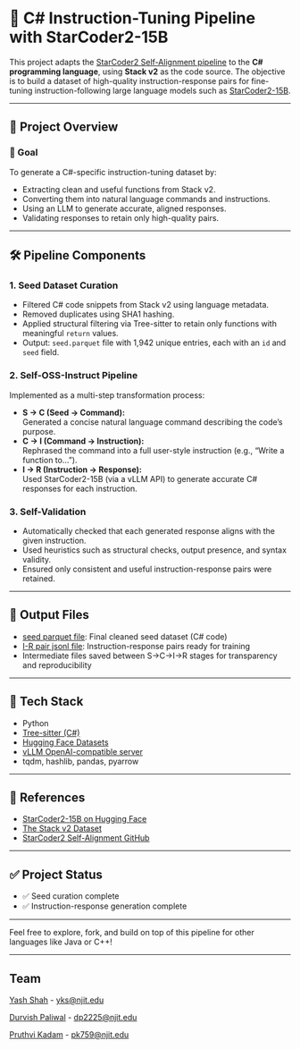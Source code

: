 # 🚀 C# Instruction-Tuning Pipeline with StarCoder2-15B

This project adapts the [StarCoder2 Self-Alignment pipeline](https://github.com/bigcode-project/starcoder2-self-align) to the **C# programming language**, using **Stack v2** as the code source. The objective is to build a dataset of high-quality instruction-response pairs for fine-tuning instruction-following large language models such as [StarCoder2-15B](https://huggingface.co/bigcode/starcoder2-15b).

---

## 📌 Project Overview

### 🎯 Goal

To generate a C#-specific instruction-tuning dataset by:
- Extracting clean and useful functions from Stack v2.
- Converting them into natural language commands and instructions.
- Using an LLM to generate accurate, aligned responses.
- Validating responses to retain only high-quality pairs.

---

## 🛠️ Pipeline Components

### 1. Seed Dataset Curation

- Filtered C# code snippets from Stack v2 using language metadata.
- Removed duplicates using SHA1 hashing.
- Applied structural filtering via Tree-sitter to retain only functions with meaningful `return` values.
- Output: `seed.parquet` file with 1,942 unique entries, each with an `id` and `seed` field.

### 2. Self-OSS-Instruct Pipeline

Implemented as a multi-step transformation process:
- **S → C (Seed → Command):**  
  Generated a concise natural language command describing the code’s purpose.
- **C → I (Command → Instruction):**  
  Rephrased the command into a full user-style instruction (e.g., “Write a function to…”).
- **I → R (Instruction → Response):**  
  Used StarCoder2-15B (via a vLLM API) to generate accurate C# responses for each instruction.

### 3. Self-Validation

- Automatically checked that each generated response aligns with the given instruction.
- Used heuristics such as structural checks, output presence, and syntax validity.
- Ensured only consistent and useful instruction-response pairs were retained.

---

## 📂 Output Files

- [seed parquet file](https://github.com/yash-kamlesh-shah/SP25-DS677004-Final-Project/blob/main/seed2_output_cleaned%20(2).parquet): Final cleaned seed dataset (C# code)
- [I-R pair jsonl file](https://github.com/yash-kamlesh-shah/SP25-DS677004-Final-Project/blob/main/data-concept_gen-i_r-f14f6-0-20250515_052621%20(2).jsonl): Instruction-response pairs ready for training
- Intermediate files saved between S→C→I→R stages for transparency and reproducibility

---

## 🧰 Tech Stack

- Python
- [Tree-sitter (C#)](https://tree-sitter.github.io/tree-sitter/)
- [Hugging Face Datasets](https://huggingface.co/docs/datasets)
- [vLLM OpenAI-compatible server](https://docs.vllm.ai/en/latest/serving/openai_compatible_server.html)
- tqdm, hashlib, pandas, pyarrow

---

## 🔗 References

- [StarCoder2-15B on Hugging Face](https://huggingface.co/bigcode/starcoder2-15b)
- [The Stack v2 Dataset](https://huggingface.co/datasets/bigcode/the-stack-v2)
- [StarCoder2 Self-Alignment GitHub](https://github.com/bigcode-project/starcoder2-self-align)

---

## ✅ Project Status

- ✅ Seed curation complete
- ✅ Instruction-response generation complete

---

Feel free to explore, fork, and build on top of this pipeline for other languages like Java or C++!

---

## Team
[Yash Shah](https://www.linkedin.com/in/yashshah1309) - yks@njit.edu

[Durvish Paliwal](https://www.linkedin.com/in/durvishpaliwal) - dp2225@njit.edu

[Pruthvi Kadam](https://www.linkedin.com/in/pruthvi-kadam-480aa7265) - pk759@njit.edu
